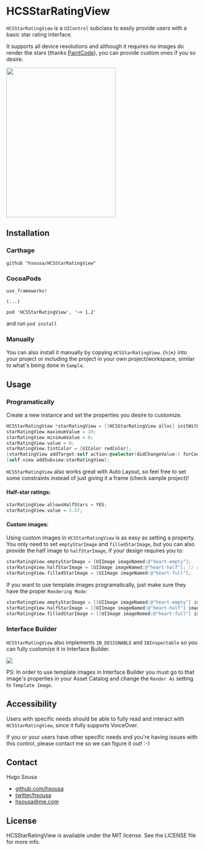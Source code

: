 # HCSStarRatingView

`HCSStarRatingView` is a `UIControl` subclass to easily provide users with a basic star rating interface.

It supports all device resolutions and although it requires no images do render the stars (thanks <a href="http://www.paintcodeapp.com" target=_blank>PaintCode</a>), you can provide custom ones if you so desire.

<img src="https://raw.github.com/hsousa/HCSStarRatingView/master/Assets/demo.gif" width="288" height="394" />

## Installation

### Carthage

```
github "hsousa/HCSStarRatingView"
```

### CocoaPods

```
use_frameworks!

(...)

pod 'HCSStarRatingView', '~> 1.2'
```

and run `pod install`

### Manually

You can also install it manually by copying `HCSStarRatingView.{h|m}` into your project or including the project in your own project/workspace, similar to what's being done in `Sample`.

## Usage

### Programatically

Create a new instance and set the properties you desire to customize.

```objective-c
HCSStarRatingView *starRatingView = [[HCSStarRatingView alloc] initWithFrame:CGRectMake(50, 200, 200, 50)];
starRatingView.maximumValue = 10;
starRatingView.minimumValue = 0;
starRatingView.value = 0;
starRatingView.tintColor = [UIColor redColor];
[starRatingView addTarget:self action:@selector(didChangeValue:) forControlEvents:UIControlEventValueChanged];
[self.view addSubview:starRatingView];
```

`HCSStarRatingView` also works great with Auto Layout, so feel free to set some constraints instead of just giving it a frame (check sample project)!

#### Half-star ratings:

```objective-c
starRatingView.allowsHalfStars = YES;
starRatingView.value = 2.5f;
```

#### Custom images:

Using custom images in `HCSStarRatingView` is as easy as setting a property. You only need to set `emptyStarImage` and `filledStarImage`, but you can also provide the half image to `halfStarImage`, if your design requires you to:

```objective-c
starRatingView.emptyStarImage = [UIImage imageNamed:@"heart-empty"];
starRatingView.halfStarImage = [UIImage imageNamed:@"heart-half"]; // optional
starRatingView.filledStarImage = [UIImage imageNamed:@"heart-full"];
```

If you want to use template images programatically, just make sure they have the proper `Rendering Mode`:

```objective-c
starRatingView.emptyStarImage = [[UIImage imageNamed:@"heart-empty"] imageWithRenderingMode:UIImageRenderingModeAlwaysTemplate];
starRatingView.halfStarImage = [[UIImage imageNamed:@"heart-half"] imageWithRenderingMode:UIImageRenderingModeAlwaysTemplate]; // optional
starRatingView.filledStarImage = [[UIImage imageNamed:@"heart-full"] imageWithRenderingMode:UIImageRenderingModeAlwaysTemplate];
```

### Interface Builder

`HCSStarRatingView` also implements `IB_DESIGNABLE` and `IBInspectable` so you can fully customize it in Interface Builder.

<img src="https://raw.github.com/hsousa/HCSStarRatingView/master/Assets/interface-builder.png"/>

PS: In order to use template images in Interface Builder you must go to that image's properties in your Asset Catalog and change the `Render As` setting to `Template Image`.

## Accessibility

Users with specific needs should be able to fully read and interact with `HCSStarRatingView`, since it fully supports VoiceOver.

If you or your users have other specific needs and you're having issues with this control, please contact me so we can figure it out! :-)

## Contact
Hugo Sousa
* [github.com/hsousa](http://github.com/hsousa)
* [twitter/hsousa](http://twitter.com/hsousa)
* [hsousa@me.com](hsousa@me.com)

## License
HCSStarRatingView is available under the MIT license. See the LICENSE file for more info.
